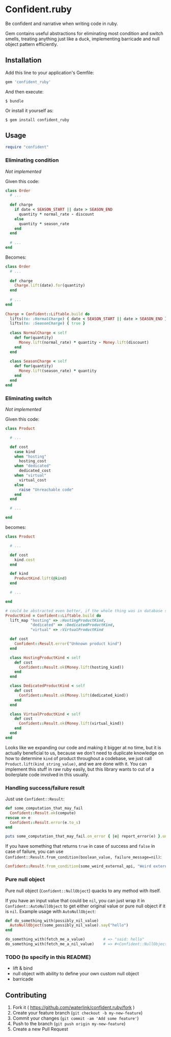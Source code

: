 # Confident.ruby

Be confident and narrative when writing code in ruby.

Gem contains useful abstractions for eliminating most condition and switch smells, treating anything just like a duck, implementing barricade and null object pattern efficiently.

## Installation

Add this line to your application's Gemfile:

```ruby
gem 'confident_ruby'
```

And then execute:

    $ bundle

Or install it yourself as:

    $ gem install confident_ruby

## Usage

```ruby
require "confident"
```

### Eliminating condition

*Not implemented*

Given this code:

```ruby
class Order
  # ...  
  
  def charge
    if date < SEASON_START || date > SEASON_END
      quantity * normal_rate - discount
    else
      quantity * season_rate
    end
  end
  
  # ...
end
```

Becomes:

```ruby
class Order
  # ...
  
  def charge
    Charge.lift(date).for(quantity)
  end
  
  # ...
end
  
Charge = Confident::Liftable.build do
  lifts(to: :NormalCharge) { date < SEASON_START || date > SEASON_END }
  lifts(to: :SeasonCharge) { true }
  
  class NormalCharge < self
    def for(quantity)
      Money.lift(normal_rate) * quantity - Money.lift(discount)
    end
  end
  
  class SeasonCharge < self
    def for(quantity)
      Money.lift(season_rate) * quantity
    end
  end
end
```

### Eliminating switch

*Not implemented*

Given this code:

```ruby
class Product

  # ...

  def cost
    case kind
    when "hosting"
      hosting_cost
    when "dedicated"
      dedicated_cost
    when "virtual"
      virtual_cost
    else
      raise "Unreachable code"
    end
  end

  # ...

end
```

becomes:

```ruby
class Product

  # ...

  def cost
    kind.cost
  end

  def kind
    ProductKind.lift(@kind)
  end

  # ...

end

# could be abstracted even better, if the whole thing was in database source
ProductKind = Confident::Liftable.build do
  lift_map "hosting" => :HostingProductKind,
           "dedicated" => :DedicatedProductKind,
           "virtual" => :VirtualProductKind

  def cost
    Confident::Result.error("Unknown product kind")
  end

  class HostingProductKind < self
    def cost
      Confident::Result.ok(Money.lift(hosting_kind))
    end
  end

  class DedicatedProductKind < self
    def cost
      Confident::Result.ok(Money.lift(dedicated_kind))
    end
  end

  class VirtualProductKind < self
    def cost
      Confident::Result.ok(Money.lift(virtual_kind))
    end
  end
end
```

Looks like we expanding our code and making it bigger at no time, but it is actually beneficial to us, because we don't need to duplicate knowledge on how to determine `kind` of product throughout a codebase, we just call `Product.lift(kind_string_value)`, and we are done with it. You can implement this stuff in raw ruby easily, but this library wants to cut of a boilerplate code involved in this usually.

### Handling success/failure result

Just use `Confident::Result`:

```ruby
def some_computation_that_may_fail
  Confident::Result.ok(compute)
rescue => e
  Confident::Result.error(e.to_s)
end

puts some_computation_that_may_fail.on_error { |e| report_error(e) }.unwrap
```

If you have something that returns `true` in case of success and `false` in case of failure, you can use `Confident::Result.from_condition(boolean_value, failure_message=nil)`:

```ruby
Confident::Result.from_condition(some_weird_external_api, "Weird external API returned unexpected error")
```

### Pure null object

Pure null object (`Confident::NullObject`) quacks to any method with itself.

If you have an input value that could be `nil`, you can just wrap it in `Confident::AutoNullObject` to get either original value or pure null object if it is `nil`.
Example usage with `AutoNullObject`:

```ruby
def do_something_with(possibly_nil_value)
  AutoNullObject(some_possibly_nil_value).say("hello")
end

do_something_with(fetch_me_a_value)        # => "said: hello"
do_something_with(fetch_me_a_nil_value)    # => #<Confident::NullObject:0x000001019f37f8>
```

### TODO (to specify in this README)

- lift & bind
- null object with ability to define your own custom null object
- barricade

## Contributing

1. Fork it ( https://github.com/waterlink/confident.ruby/fork )
2. Create your feature branch (`git checkout -b my-new-feature`)
3. Commit your changes (`git commit -am 'Add some feature'`)
4. Push to the branch (`git push origin my-new-feature`)
5. Create a new Pull Request
